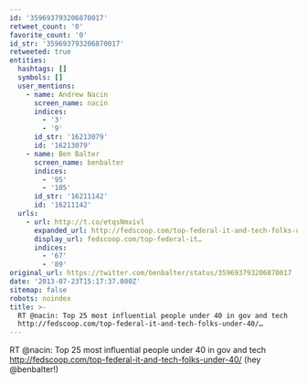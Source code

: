 ```yaml
---
id: '359693793206870017'
retweet_count: '0'
favorite_count: '0'
id_str: '359693793206870017'
retweeted: true
entities:
  hashtags: []
  symbols: []
  user_mentions:
    - name: Andrew Nacin
      screen_name: nacin
      indices:
        - '3'
        - '9'
      id_str: '16213079'
      id: '16213079'
    - name: Ben Balter
      screen_name: benbalter
      indices:
        - '95'
        - '105'
      id_str: '16211142'
      id: '16211142'
  urls:
    - url: http://t.co/etqsNmxivl
      expanded_url: http://fedscoop.com/top-federal-it-and-tech-folks-under-40/
      display_url: fedscoop.com/top-federal-it…
      indices:
        - '67'
        - '89'
original_url: https://twitter.com/benbalter/status/359693793206870017
date: '2013-07-23T15:17:37.000Z'
sitemap: false
robots: noindex
title: >-
  RT @nacin: Top 25 most influential people under 40 in gov and tech
  http://fedscoop.com/top-federal-it-and-tech-folks-under-40/…
---
```


RT @nacin: Top 25 most influential people under 40 in gov and tech http://fedscoop.com/top-federal-it-and-tech-folks-under-40/ (hey @benbalter!)